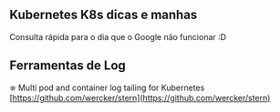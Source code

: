 ## Kubernetes K8s dicas e manhas
Consulta rápida para o dia que o Google não funcionar :D


## Ferramentas de Log

⎈ Multi pod and container log tailing for Kubernetes [https://github.com/wercker/stern](https://github.com/wercker/stern)
